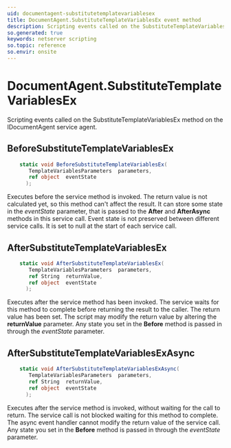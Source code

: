 ```yaml
---
uid: documentagent-substitutetemplatevariablesex
title: DocumentAgent.SubstituteTemplateVariablesEx event method
description: Scripting events called on the SubstituteTemplateVariablesEx method on the DocumentAgent service agent.
so.generated: true
keywords: netserver scripting
so.topic: reference
so.envir: onsite
---
```

# DocumentAgent.SubstituteTemplateVariablesEx

Scripting events called on the <see cref='M:IDocumentAgent.SubstituteTemplateVariablesEx'>SubstituteTemplateVariablesEx</see> method on the <see cref='IDocumentAgent'>IDocumentAgent</see>  service agent.

## BeforeSubstituteTemplateVariablesEx
```cs
    static void BeforeSubstituteTemplateVariablesEx(
       TemplateVariablesParameters  parameters,
       ref object  eventState
      );
```
Executes before the service method is invoked.
The return value is not calculated yet, so this method can't affect the result.
It can store some state in the *eventState* parameter, that is passed to the **After** and **AfterAsync** methods in this service call.
Event state is not preserved between different service calls. It is set to null at the start of each service call.
## AfterSubstituteTemplateVariablesEx
```cs
    static void AfterSubstituteTemplateVariablesEx(
       TemplateVariablesParameters  parameters,
       ref String  returnValue,
       ref object  eventState
      );
```
Executes after the service method has been invoked. The service waits for this method to complete before returning the result to the caller.
The return value has been set. The script may modify the return value by altering the **returnValue** parameter.
Any state you set in the **Before** method is passed in through the *eventState* parameter.
## AfterSubstituteTemplateVariablesExAsync
```cs
    static void AfterSubstituteTemplateVariablesExAsync(
       TemplateVariablesParameters  parameters,
       ref String  returnValue,
       ref object  eventState
      );
```
Executes after the service method is invoked, without waiting for the call to return.
The service call is not blocked waiting for this method to complete.
The async event handler cannot modify the return value of the service call.
Any state you set in the **Before** method is passed in through the *eventState* parameter.

